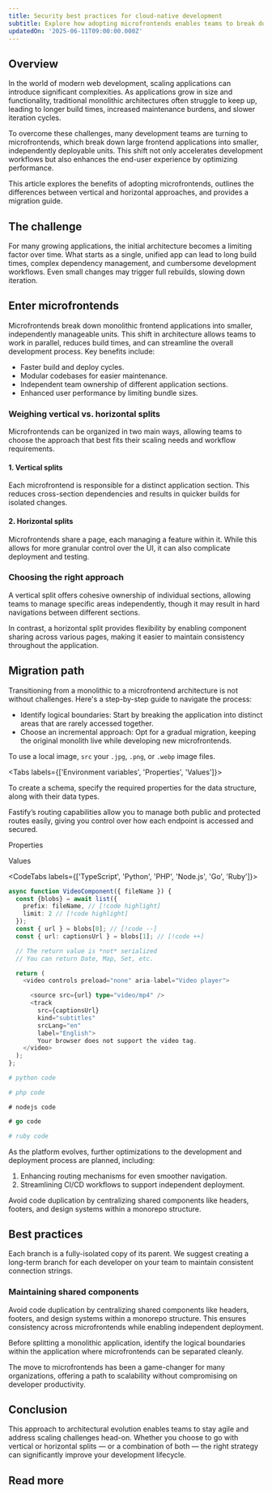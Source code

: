 ```yaml
---
title: Security best practices for cloud-native development
subtitle: Explore how adopting microfrontends enables teams to break down monolithic applications, accelerate development workflows, and enhance user experience by optimizing build times and modularizing code.
updatedOn: '2025-06-11T09:00:00.000Z'
---
```


## Overview

In the world of modern web development, scaling applications can introduce significant complexities. As applications grow in size and functionality, traditional monolithic architectures often struggle to keep up, leading to longer build times, increased maintenance burdens, and slower iteration cycles.

To overcome these challenges, many development teams are turning to microfrontends, which break down large frontend applications into smaller, independently deployable units. This shift not only accelerates development workflows but also enhances the end-user experience by optimizing performance.

This article explores the benefits of adopting microfrontends, outlines the differences between vertical and horizontal approaches, and provides a migration guide.

<CTA title="Start building" description="Sign up today and claim $100 in credits when you upgrade." buttonText="Claim offer" buttonUrl="https://fyi.neon.tech/credits" />

## The challenge

For many growing applications, the initial architecture becomes a limiting factor over time. What starts as a single, unified app can lead to long build times, complex dependency management, and cumbersome development workflows. Even small changes may trigger full rebuilds, slowing down iteration.

## Enter microfrontends

Microfrontends break down monolithic frontend applications into smaller, independently manageable units. This shift in architecture allows teams to work in parallel, reduces build times, and can streamline the overall development process. Key benefits include:

- Faster build and deploy cycles.
- Modular codebases for easier maintenance.
- Independent team ownership of different application sections.
- Enhanced user performance by limiting bundle sizes.

### Weighing vertical vs. horizontal splits

Microfrontends can be organized in two main ways, allowing teams to choose the approach that best fits their scaling needs and workflow requirements.

#### 1. Vertical splits

Each microfrontend is responsible for a distinct application section. This reduces cross-section dependencies and results in quicker builds for isolated changes.

#### 2. Horizontal splits

Microfrontends share a page, each managing a feature within it. While this allows for more granular control over the UI, it can also complicate deployment and testing.

### Choosing the right approach

A vertical split offers cohesive ownership of individual sections, allowing teams to manage specific areas independently, though it may result in hard navigations between different sections.

In contrast, a horizontal split provides flexibility by enabling component sharing across various pages, making it easier to maintain consistency throughout the application.

## Migration path

Transitioning from a monolithic to a microfrontend architecture is not without challenges. Here's a step-by-step guide to navigate the process:

- Identify logical boundaries: Start by breaking the application into distinct areas that are rarely accessed together.
- Choose an incremental approach: Opt for a gradual migration, keeping the original monolith live while developing new microfrontends.

To use a local image, `src` your `.jpg`, `.png`, or `.webp` image files.

<Tabs labels={['Environment variables', 'Properties', 'Values']}>

<TabItem>

To create a schema, specify the required properties for the data structure, along with their data types.

Fastify’s routing capabilities allow you to manage both public and protected routes easily, giving you control over how each endpoint is accessed and secured.

</TabItem>

<TabItem>

Properties

</TabItem>

<TabItem>

Values

</TabItem>

</Tabs>

<CodeTabs labels={['TypeScript', 'Python', 'PHP', 'Node.js', 'Go', 'Ruby']}>

```typescript
async function VideoComponent({ fileName }) {
  const {blobs} = await list({
    prefix: fileName, // [!code highlight]
    limit: 2 // [!code highlight]
  });
  const { url } = blobs[0]; // [!code --]
  const { url: captionsUrl } = blobs[1]; // [!code ++]

  // The return value is *not* serialized
  // You can return Date, Map, Set, etc.

  return (
    <video controls preload="none" aria-label="Video player">

      <source src={url} type="video/mp4" />
      <track
        src={captionsUrl}
        kind="subtitles"
        srcLang="en"
        label="English">
        Your browser does not support the video tag.
    </video>
  );
};
```

```python
# python code
```

```php
# php code
```

```nodejs
# nodejs code
```

```go
# go code
```

```ruby
# ruby code
```

</CodeTabs>

As the platform evolves, further optimizations to the development and deployment process are planned, including:

1. Enhancing routing mechanisms for even smoother navigation.
2. Streamlining CI/CD workflows to support independent deployment.

Avoid code duplication by centralizing shared components like headers, footers, and design systems within a monorepo structure.

## Best practices

Each branch is a fully-isolated copy of its parent. We suggest creating a long-term branch for each developer on your team to maintain consistent connection strings.

### Maintaining shared components

Avoid code duplication by centralizing shared components like headers, footers, and design systems within a monorepo structure. This ensures consistency across microfrontends while enabling independent deployment.

Before splitting a monolithic application, identify the logical boundaries within the application where microfrontends can be separated cleanly.

The move to microfrontends has been a game-changer for many organizations, offering a path to scalability without compromising on developer productivity.

## Conclusion

This approach to architectural evolution enables teams to stay agile and address scaling challenges head-on. Whether you choose to go with vertical or horizontal splits — or a combination of both — the right strategy can significantly improve your development lifecycle.

## Read more
